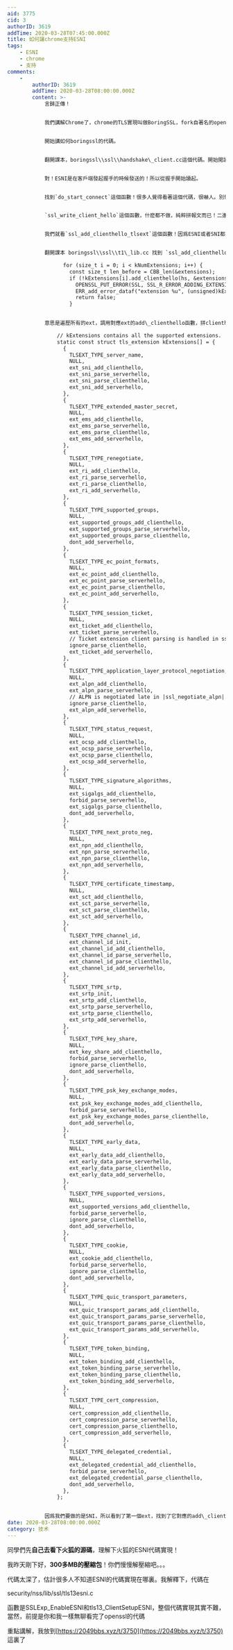 ```yaml
---
aid: 3775
cid: 3
authorID: 3619
addTime: 2020-03-28T07:45:00.000Z
title: 如何讓chrome支持ESNI
tags:
    - ESNI
    - chrome
    - 支持
comments:
    -
        authorID: 3619
        addTime: 2020-03-28T08:00:00.000Z
        content: >-
            言歸正傳！


            我們講解Chrome了，chrome的TLS實現叫做BoringSSL，fork自著名的openSSL。


            開始講如何boringssl的代碼。


            翻開課本，boringssl\\ssl\\handshake\_client.cc這個代碼。開始閲讀ssl\_client\_handshake


            對！ESNI是在客戶端發起握手的時候發送的！所以從握手開始讀起。


            找到`do_start_connect`這個函數！很多人覺得看著這個代碼，很嚇人。別怕，其實關鍵信息就i是`ssl_write_client_hello`這麽一行罷了。其他的都不重要~


            `ssl_write_client_hello`這個函數，什麽都不做，純粹拼報文而已！二進制級別拼寫，類似給一個struct賦值。


            我們就看`ssl_add_clienthello_tlsext`這個函數！因爲ESNI或者SNI都是放在ext字段。


            翻開課本 boringssl\\ssl\\t1\_lib.cc 找到 `ssl_add_clienthello_tlsext`

                  for (size_t i = 0; i < kNumExtensions; i++) {
                    const size_t len_before = CBB_len(&extensions);
                    if (!kExtensions[i].add_clienthello(hs, &extensions)) {
                      OPENSSL_PUT_ERROR(SSL, SSL_R_ERROR_ADDING_EXTENSION);
                      ERR_add_error_dataf("extension %u", (unsigned)kExtensions[i].value);
                      return false;
                    }
                

            意思是遍歷所有的ext，調用對應ext的add\_clienthello函數，拼clienthello報文

                // kExtensions contains all the supported extensions.
                static const struct tls_extension kExtensions[] = {
                  {
                    TLSEXT_TYPE_server_name,
                    NULL,
                    ext_sni_add_clienthello,
                    ext_sni_parse_serverhello,
                    ext_sni_parse_clienthello,
                    ext_sni_add_serverhello,
                  },
                  {
                    TLSEXT_TYPE_extended_master_secret,
                    NULL,
                    ext_ems_add_clienthello,
                    ext_ems_parse_serverhello,
                    ext_ems_parse_clienthello,
                    ext_ems_add_serverhello,
                  },
                  {
                    TLSEXT_TYPE_renegotiate,
                    NULL,
                    ext_ri_add_clienthello,
                    ext_ri_parse_serverhello,
                    ext_ri_parse_clienthello,
                    ext_ri_add_serverhello,
                  },
                  {
                    TLSEXT_TYPE_supported_groups,
                    NULL,
                    ext_supported_groups_add_clienthello,
                    ext_supported_groups_parse_serverhello,
                    ext_supported_groups_parse_clienthello,
                    dont_add_serverhello,
                  },
                  {
                    TLSEXT_TYPE_ec_point_formats,
                    NULL,
                    ext_ec_point_add_clienthello,
                    ext_ec_point_parse_serverhello,
                    ext_ec_point_parse_clienthello,
                    ext_ec_point_add_serverhello,
                  },
                  {
                    TLSEXT_TYPE_session_ticket,
                    NULL,
                    ext_ticket_add_clienthello,
                    ext_ticket_parse_serverhello,
                    // Ticket extension client parsing is handled in ssl_session.c
                    ignore_parse_clienthello,
                    ext_ticket_add_serverhello,
                  },
                  {
                    TLSEXT_TYPE_application_layer_protocol_negotiation,
                    NULL,
                    ext_alpn_add_clienthello,
                    ext_alpn_parse_serverhello,
                    // ALPN is negotiated late in |ssl_negotiate_alpn|.
                    ignore_parse_clienthello,
                    ext_alpn_add_serverhello,
                  },
                  {
                    TLSEXT_TYPE_status_request,
                    NULL,
                    ext_ocsp_add_clienthello,
                    ext_ocsp_parse_serverhello,
                    ext_ocsp_parse_clienthello,
                    ext_ocsp_add_serverhello,
                  },
                  {
                    TLSEXT_TYPE_signature_algorithms,
                    NULL,
                    ext_sigalgs_add_clienthello,
                    forbid_parse_serverhello,
                    ext_sigalgs_parse_clienthello,
                    dont_add_serverhello,
                  },
                  {
                    TLSEXT_TYPE_next_proto_neg,
                    NULL,
                    ext_npn_add_clienthello,
                    ext_npn_parse_serverhello,
                    ext_npn_parse_clienthello,
                    ext_npn_add_serverhello,
                  },
                  {
                    TLSEXT_TYPE_certificate_timestamp,
                    NULL,
                    ext_sct_add_clienthello,
                    ext_sct_parse_serverhello,
                    ext_sct_parse_clienthello,
                    ext_sct_add_serverhello,
                  },
                  {
                    TLSEXT_TYPE_channel_id,
                    ext_channel_id_init,
                    ext_channel_id_add_clienthello,
                    ext_channel_id_parse_serverhello,
                    ext_channel_id_parse_clienthello,
                    ext_channel_id_add_serverhello,
                  },
                  {
                    TLSEXT_TYPE_srtp,
                    ext_srtp_init,
                    ext_srtp_add_clienthello,
                    ext_srtp_parse_serverhello,
                    ext_srtp_parse_clienthello,
                    ext_srtp_add_serverhello,
                  },
                  {
                    TLSEXT_TYPE_key_share,
                    NULL,
                    ext_key_share_add_clienthello,
                    forbid_parse_serverhello,
                    ignore_parse_clienthello,
                    dont_add_serverhello,
                  },
                  {
                    TLSEXT_TYPE_psk_key_exchange_modes,
                    NULL,
                    ext_psk_key_exchange_modes_add_clienthello,
                    forbid_parse_serverhello,
                    ext_psk_key_exchange_modes_parse_clienthello,
                    dont_add_serverhello,
                  },
                  {
                    TLSEXT_TYPE_early_data,
                    NULL,
                    ext_early_data_add_clienthello,
                    ext_early_data_parse_serverhello,
                    ext_early_data_parse_clienthello,
                    ext_early_data_add_serverhello,
                  },
                  {
                    TLSEXT_TYPE_supported_versions,
                    NULL,
                    ext_supported_versions_add_clienthello,
                    forbid_parse_serverhello,
                    ignore_parse_clienthello,
                    dont_add_serverhello,
                  },
                  {
                    TLSEXT_TYPE_cookie,
                    NULL,
                    ext_cookie_add_clienthello,
                    forbid_parse_serverhello,
                    ignore_parse_clienthello,
                    dont_add_serverhello,
                  },
                  {
                    TLSEXT_TYPE_quic_transport_parameters,
                    NULL,
                    ext_quic_transport_params_add_clienthello,
                    ext_quic_transport_params_parse_serverhello,
                    ext_quic_transport_params_parse_clienthello,
                    ext_quic_transport_params_add_serverhello,
                  },
                  {
                    TLSEXT_TYPE_token_binding,
                    NULL,
                    ext_token_binding_add_clienthello,
                    ext_token_binding_parse_serverhello,
                    ext_token_binding_parse_clienthello,
                    ext_token_binding_add_serverhello,
                  },
                  {
                    TLSEXT_TYPE_cert_compression,
                    NULL,
                    cert_compression_add_clienthello,
                    cert_compression_parse_serverhello,
                    cert_compression_parse_clienthello,
                    cert_compression_add_serverhello,
                  },
                  {
                    TLSEXT_TYPE_delegated_credential,
                    NULL,
                    ext_delegated_credential_add_clienthello,
                    forbid_parse_serverhello,
                    ext_delegated_credential_parse_clienthello,
                    dont_add_serverhello,
                  },
                };
                

            因爲我們要做的是SNI，所以看到了第一個ext，找到了它對應的add\_clienthello是ext\_sni\_add\_clienthello
date: 2020-03-28T08:00:00.000Z
category: 技术
---
```


同學們先**自己去看下火狐的源碼**，理解下火狐的ESNI代碼實現！

我昨天剛下好，**300多MB的壓縮包**！你們慢慢解壓縮吧。。。

代碼太深了，估計很多人不知道ESNI的代碼實現在哪裏。我解釋下，代碼在

security/nss/lib/ssl/tls13esni.c

函數是SSLExp\_EnableESNI和tls13\_ClientSetupESNI，整個代碼實現其實不難，當然，前提是你和我一樣無聊看完了openssl的代碼

重點講解，我放到[https://2049bbs.xyz/t/3750](https://2049bbs.xyz/t/3750) 這裏了
